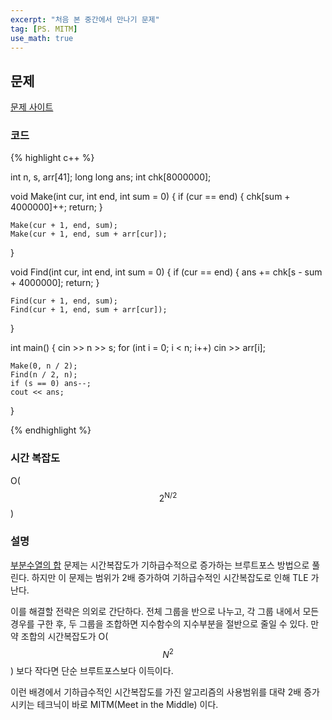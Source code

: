 ```yaml
---
excerpt: "처음 본 중간에서 만나기 문제"
tag: [PS. MITM]
use_math: true
---
```


## 문제

[문제 사이트](https://www.acmicpc.net/problem/1208)

### 코드

{% highlight c++ %}

int n, s, arr[41];
long long ans;
int chk[8000000];

void Make(int cur, int end, int sum = 0)
{
	if (cur == end)
	{
		chk[sum + 4000000]++;
		return;
	}

	Make(cur + 1, end, sum);
	Make(cur + 1, end, sum + arr[cur]);
}

void Find(int cur, int end, int sum = 0)
{
	if (cur == end)
	{
		ans += chk[s - sum + 4000000];
		return;
	}

	Find(cur + 1, end, sum);
	Find(cur + 1, end, sum + arr[cur]);
}

int main()
{
	cin >> n >> s;
	for (int i = 0; i < n; i++) cin >> arr[i];

	Make(0, n / 2);
	Find(n / 2, n);
	if (s == 0) ans--;
	cout << ans;
}

{% endhighlight %}

### 시간 복잡도

O($$ 2^\mathrm{N/2} $$)

### 설명

[부분수열의 합](https://www.acmicpc.net/problem/1182) 문제는 시간복잡도가 기하급수적으로 증가하는 브루트포스 방법으로 풀린다. 하지만 이 문제는 범위가 2배 증가하여 기하급수적인 시간복잡도로 인해 TLE 가 난다. 

이를 해결할 전략은 의외로 간단하다. 전체 그룹을 반으로 나누고, 각 그룹 내에서 모든 경우를 구한 후, 두 그룹을 조합하면 지수함수의 지수부분을 절반으로 줄일 수 있다. 만약 조합의 시간복잡도가 O($$N^2$$) 보다 작다면 단순 브루트포스보다 이득이다.

이런 배경에서 기하급수적인 시간복잡도를 가진 알고리즘의 사용범위를 대략 2배 증가시키는 테크닉이 바로  MITM(Meet in the Middle) 이다.
